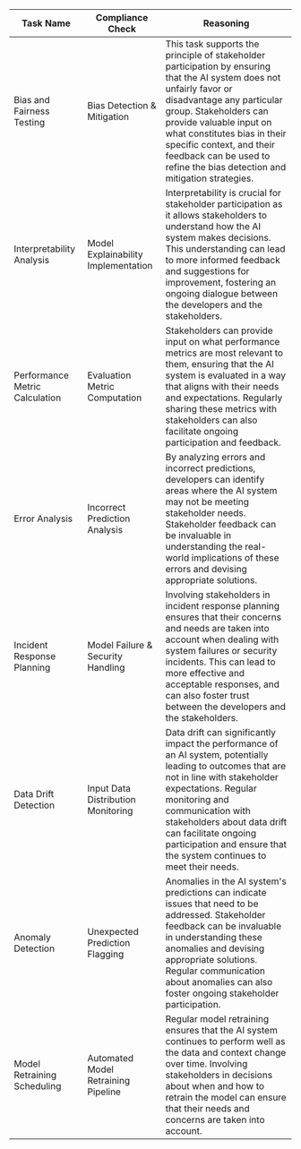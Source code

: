 | Task Name | Compliance Check | Reasoning |
|-----------|------------------|-----------|
| Bias and Fairness Testing | Bias Detection & Mitigation | This task supports the principle of stakeholder participation by ensuring that the AI system does not unfairly favor or disadvantage any particular group. Stakeholders can provide valuable input on what constitutes bias in their specific context, and their feedback can be used to refine the bias detection and mitigation strategies. |
| Interpretability Analysis | Model Explainability Implementation | Interpretability is crucial for stakeholder participation as it allows stakeholders to understand how the AI system makes decisions. This understanding can lead to more informed feedback and suggestions for improvement, fostering an ongoing dialogue between the developers and the stakeholders. |
| Performance Metric Calculation | Evaluation Metric Computation | Stakeholders can provide input on what performance metrics are most relevant to them, ensuring that the AI system is evaluated in a way that aligns with their needs and expectations. Regularly sharing these metrics with stakeholders can also facilitate ongoing participation and feedback. |
| Error Analysis | Incorrect Prediction Analysis | By analyzing errors and incorrect predictions, developers can identify areas where the AI system may not be meeting stakeholder needs. Stakeholder feedback can be invaluable in understanding the real-world implications of these errors and devising appropriate solutions. |
| Incident Response Planning | Model Failure & Security Handling | Involving stakeholders in incident response planning ensures that their concerns and needs are taken into account when dealing with system failures or security incidents. This can lead to more effective and acceptable responses, and can also foster trust between the developers and the stakeholders. |
| Data Drift Detection | Input Data Distribution Monitoring | Data drift can significantly impact the performance of an AI system, potentially leading to outcomes that are not in line with stakeholder expectations. Regular monitoring and communication with stakeholders about data drift can facilitate ongoing participation and ensure that the system continues to meet their needs. |
| Anomaly Detection | Unexpected Prediction Flagging | Anomalies in the AI system's predictions can indicate issues that need to be addressed. Stakeholder feedback can be invaluable in understanding these anomalies and devising appropriate solutions. Regular communication about anomalies can also foster ongoing stakeholder participation. |
| Model Retraining Scheduling | Automated Model Retraining Pipeline | Regular model retraining ensures that the AI system continues to perform well as the data and context change over time. Involving stakeholders in decisions about when and how to retrain the model can ensure that their needs and concerns are taken into account. |